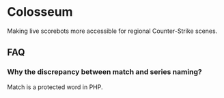 # Colosseum

Making live scorebots more accessible for regional Counter-Strike scenes.

## FAQ

### Why the discrepancy between match and series naming?

Match is a protected word in PHP.